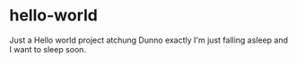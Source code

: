 # hello-world
Just a Hello world project
atchung
Dunno exactly I'm just falling asleep and I want to sleep soon.
